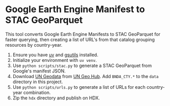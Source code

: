 # Google Earth Engine Manifest to STAC GeoParquet

This tool converts Google Earth Engine Manifests to STAC GeoParquet for faster querying, then creating a list of URL's from that catalog grouping resources by country-year.

1. Ensure you have [uv](https://docs.astral.sh/uv/getting-started/installation/) and [gsutils](https://cloud.google.com/storage/docs/gsutil_install) installed.
2. Initialize your environment with `uv venv`.
3. Use `python scripts/stac.py` to generate a STAC GeoParquet from Google's manifest JSON.
4. Download [UN Geodata](https://geoportal.un.org/arcgis/apps/sites/#/geohub/datasets/702b9ed60bde48ba8619d691077ce309/about) from [UN Geo Hub](https://geohub.un.org). Add `BNDA_CTY.*` to the `data` directory in this project.
5. Use `python scripts/urls.py` to generate a list of URLs for each country-year combination.
6. Zip the `hdx` directory and publish on HDX.

